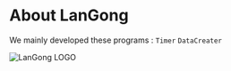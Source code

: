 # About LanGong

We mainly developed these programs : ```Timer``` ```DataCreater```

![LanGong LOGO](/img/icon.png)
